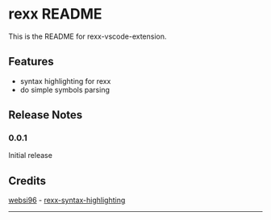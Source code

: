 # rexx README

This is the README for rexx-vscode-extension.

## Features

- syntax highlighting for rexx
- do simple symbols parsing

## Release Notes

### 0.0.1

Initial release

## Credits

[websi96](https://github.com/websi96) - [rexx-syntax-highlighting](https://github.com/websi96/rexx-syntax-highlighting) 


-----------------------------------------------------------------------------------------------------------
